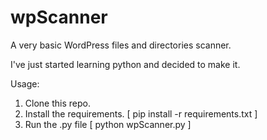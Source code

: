 # wpScanner
A very basic WordPress files and directories scanner.

I've just started learning python and decided to make it.

Usage:
1. Clone this repo.
2. Install the requirements. [ pip install -r requirements.txt ]
3. Run the .py file [ python wpScanner.py ]

